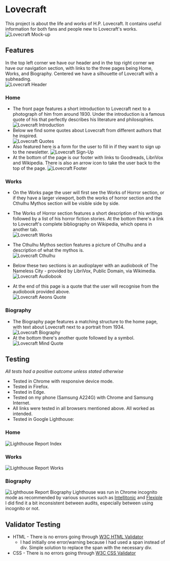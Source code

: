 # Lovecraft
This project is about the life and works of H.P. Lovecraft. It contains useful information for both fans and people new to Lovecraft's works. 
![Lovecraft Mock-up](assets/images/readme-images/lovecraft-mock-up.PNG)
## Features
In the top left corner we have our header and in the top right corner we have our navigation section, with links to the three pages being Home, Works, and Biography. Centered we have a silhouette of Lovecraft with a subheading.  
![Lovecraft Header](assets/images/readme-images/lovecraft-header.PNG)
### Home 
- The front page features a short introduction to Lovecraft next to a photograph of him from around 1930. Under the introduction is a famous quote of his that perfectly describes his literature and philosophies.
![Lovecraft Introduction](assets/images/readme-images/lovecraft-introduction.PNG)
- Below we find some quotes about Lovecraft from different authors that he inspired.  
![Lovecraft Quotes](assets/images/readme-images/lovecraft-quotes.PNG)
- Also featured here is a form for the user to fill in if they want to sign up to the newsletter.
![Lovecraft Sign-Up](assets/images/readme-images/lovecraft-sign-up.PNG)
- At the bottom of the page is our footer with links to Goodreads, LibriVox and Wikipedia. There is also an arrow icon to take the user back to the top of the page.
![Lovecraft Footer](assets/images/readme-images/lovecraft-footer.PNG)
### Works
- On the Works page the user will first see the Works of Horror section, or if they have a larger viewport, both the works of horror section and the Cthulhu Mythos section will be visible side by side.  

- The Works of Horror section features a short description of his writings followed by a list of his horror fiction stories. At the bottom there's a link to Lovecraft's complete bibliography on Wikipedia, which opens in another tab.  
![Lovecraft Works](assets/images/readme-images/lovecraft-works.PNG)
- The Cthulhu Mythos section features a picture of Cthulhu and a description of what the mythos is.  
![Lovecraft Cthulhu](assets/images/readme-images/lovecraft-cthulhu.PNG) 
- Below these two sections is an audioplayer with an audiobook of The Nameless City - provided by LibriVox, Public Domain, via Wikimedia.  
![Lovecraft Audiobook](assets/images/readme-images/lovecraft-audiobook.PNG) 
- At the end of this page is a quote that the user will recognise from the audiobook provided above.  
![Lovecraft Aeons Quote](assets/images/readme-images/lovecraft-aeons-quote.PNG)

### Biography
- The Biography page features a matching structure to the home page, with text about Lovecraft next to a portrait from 1934.  
![Lovecraft Biography](assets/images/readme-images/lovecraft-biography.PNG)
- At the bottom there's another quote followed by a symbol.  
![Lovecraft Mind Quote](assets/images/readme-images/lovecraft-mind-quote.PNG)

## Testing
*All tests had a positive outcome unless stated otherwise*  
- Tested in Chrome with responsive device mode.
- Tested in Firefox.
- Tested in Edge.
- Tested on my phone (Samsung A224G) with Chrome and Samsung Internet.  
- All links were tested in all browsers mentioned above. All worked as intended.
- Tested in Google Lighthouse:  
### Home  
![Lighthouse Report Index](assets/images/readme-images/deployed-lovecraft-index.PNG)  
### Works  
![Lighthouse Report Works](assets/images/readme-images/deployed-lovecraft-works.PNG)  
### Biography  
![Lighthouse Report Biography](assets/images/readme-images/deployed-lovecraft-biography.PNG)
Lighthouse was run in Chrome incognito mode as recommended by various sources such as [Intellitonic](https://intellitonic.com/blog/google-lighthouse/) and [Flexiple](https://flexiple.com/developers/using-google-lighthouse-to-audit-your-web-application/)  
I did find it a bit inconsistent between audits, especially between using incognito or not. 
## Validator Testing
- HTML - There is no errors going through [W3C HTML Validator](https://validator.w3.org/) 
    - I had initially one error/warning because I had used a span instead of div. Simple solution to replace the span with the necessary div.
- CSS - There is no errors going through [W3C CSS Validator](https://jigsaw.w3.org/css-validator/validator)